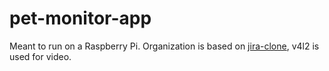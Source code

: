 # pet-monitor-app

Meant to run on a Raspberry Pi. Organization is based on [jira-clone](https://github.com/oldboyxx/jira_clone), v4l2 is used for video.
